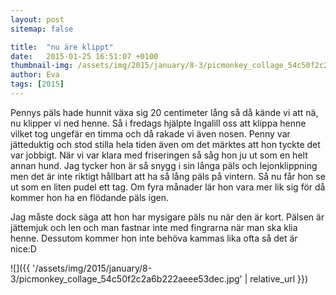 ```yaml
---
layout: post
sitemap: false

title:  "nu äre klippt"
date:   2015-01-25 16:51:07 +0100
thumbnail-img: /assets/img/2015/january/8-3/picmonkey_collage_54c50f2c2a6b222aeee53dec.jpg
author: Eva
tags: [2015]
---
```


Pennys päls hade hunnit växa sig 20 centimeter lång så då kände vi att nä, nu klipper vi ned henne. Så i fredags hjälpte Ingalill oss att klippa henne vilket tog ungefär en timma och då rakade vi även nosen. Penny var jätteduktig och stod stilla hela tiden även om det märktes att hon tyckte det var jobbigt. När vi var klara med friseringen så såg hon ju ut som en helt annan hund. Jag tycker hon är så snygg i sin långa päls och lejonklippning men det är inte riktigt hållbart att ha så lång päls på vintern. Så nu får hon se ut som en liten pudel ett tag. Om fyra månader lär hon vara mer lik sig för då kommer hon ha en flödande päls igen. 

Jag måste dock säga att hon har mysigare päls nu när den är kort. Pälsen är jättemjuk och len och man fastnar inte med fingrarna när man ska klia henne. Dessutom kommer hon inte behöva kammas lika ofta så det är nice:D

![]({{ '/assets/img/2015/january/8-3/picmonkey_collage_54c50f2c2a6b222aeee53dec.jpg'  | relative_url }})

